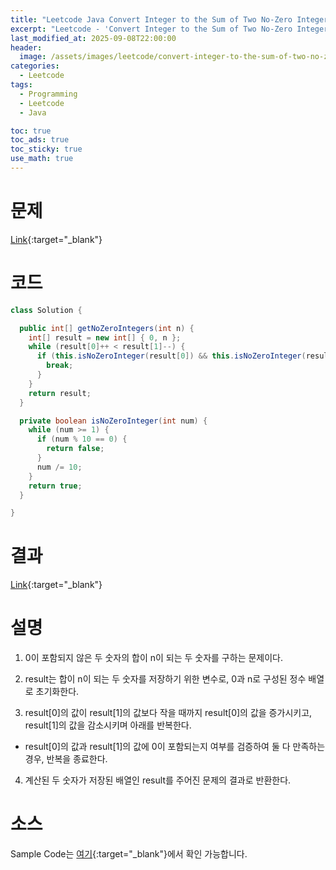 ```yaml
---
title: "Leetcode Java Convert Integer to the Sum of Two No-Zero Integers"
excerpt: "Leetcode - 'Convert Integer to the Sum of Two No-Zero Integers' 문제 Java 풀이"
last_modified_at: 2025-09-08T22:00:00
header:
  image: /assets/images/leetcode/convert-integer-to-the-sum-of-two-no-zero-integers.png
categories:
  - Leetcode
tags:
  - Programming
  - Leetcode
  - Java

toc: true
toc_ads: true
toc_sticky: true
use_math: true
---
```

# 문제
[Link](https://leetcode.com/problems/convert-integer-to-the-sum-of-two-no-zero-integers/){:target="_blank"}

# 코드
```java
class Solution {

  public int[] getNoZeroIntegers(int n) {
    int[] result = new int[] { 0, n };
    while (result[0]++ < result[1]--) {
      if (this.isNoZeroInteger(result[0]) && this.isNoZeroInteger(result[1])) {
        break;
      }
    }
    return result;
  }

  private boolean isNoZeroInteger(int num) {
    while (num >= 1) {
      if (num % 10 == 0) {
        return false;
      }
      num /= 10;
    }
    return true;
  }

}
```

# 결과
[Link](https://leetcode.com/problems/convert-integer-to-the-sum-of-two-no-zero-integers/submissions/1763635954/){:target="_blank"}

# 설명
1. 0이 포함되지 않은 두 숫자의 합이 n이 되는 두 숫자를 구하는 문제이다.

2. result는 합이 n이 되는 두 숫자를 저장하기 위한 변수로, 0과 n로 구성된 정수 배열로 초기화한다.

3. result[0]의 값이 result[1]의 값보다 작을 때까지 result[0]의 값을 증가시키고, result[1]의 값을 감소시키며 아래를 반복한다.
- result[0]의 값과 result[1]의 값에 0이 포함되는지 여부를 검증하여 둘 다 만족하는 경우, 반복을 종료한다.

4. 계산된 두 숫자가 저장된 배열인 result를 주어진 문제의 결과로 반환한다.

# 소스
Sample Code는 [여기](https://github.com/GracefulSoul/leetcode/blob/master/src/main/java/gracefulsoul/problems/ConvertIntegerToTheSumOfTwoNoZeroIntegers.java){:target="_blank"}에서 확인 가능합니다.